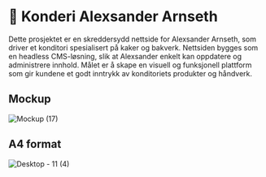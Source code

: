# 🍰 Konderi Alexsander Arnseth

Dette prosjektet er en skreddersydd nettside for Alexsander Arnseth, som driver et konditori spesialisert på kaker og bakverk. Nettsiden bygges som en headless CMS-løsning, slik at Alexsander enkelt kan oppdatere og administrere innhold. Målet er å skape en visuell og funksjonell plattform som gir kundene et godt inntrykk av konditoriets produkter og håndverk.

## Mockup

![Mockup (17)](https://github.com/user-attachments/assets/37cc694f-83a7-417a-b23e-8ec0ee944ffe)
## A4 format

![Desktop - 11 (4)](https://github.com/user-attachments/assets/7e95b16a-cebe-43a3-941c-5678c5a9b4c5)
